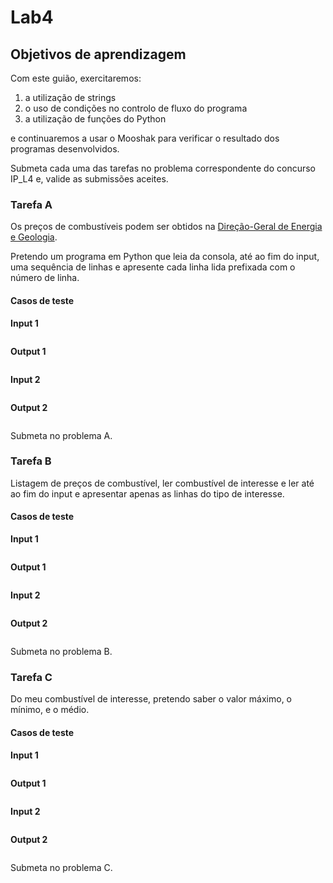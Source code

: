 # Lab4

## Objetivos de aprendizagem

Com este guião, exercitaremos:

1. a utilização de strings
1. o uso de condições no controlo de fluxo do programa 
1. a utilização de funções do Python

e continuaremos a usar o Mooshak para verificar o resultado dos programas desenvolvidos.

Submeta cada uma das tarefas no problema correspondente do concurso IP_L4 e, valide as submissões aceites.


### Tarefa A

Os preços de combustíveis podem ser obtidos na [Direção-Geral de Energia e Geologia](https://precoscombustiveis.dgeg.gov.pt/).


Pretendo um programa em Python que leia da consola, até ao fim do input, uma sequência de linhas e apresente cada linha lida prefixada com o número de linha.



#### Casos de teste 

**Input 1**

```
```

**Output 1**

```
```

**Input 2**

```
```

**Output 2**

```
```


Submeta no problema A.

### Tarefa B

Listagem de preços de combustível, ler combustível de interesse e ler até ao fim do input e apresentar apenas as linhas do tipo de interesse.


#### Casos de teste 

**Input 1**

```
```

**Output 1**

```
```

**Input 2**

```
```

**Output 2**

```
```

Submeta no problema B.

### Tarefa C

Do meu combustível de interesse, pretendo saber o valor máximo, o mínimo, e o médio.

#### Casos de teste 

**Input 1**

```

```

**Output 1**

```
```

**Input 2**

```
```

**Output 2**

```
```

Submeta no problema C.





